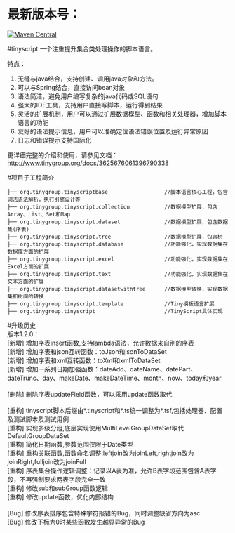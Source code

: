 最新版本号：
=========================
[![Maven Central](https://maven-badges.herokuapp.com/maven-central/org.tinygroup/tinyscript/badge.svg)](https://maven-badges.herokuapp.com/maven-central/org.tinygroup/tinyscript)

#tinyscript
一个注重提升集合类处理操作的脚本语言。

特点：
1.  无缝与java结合，支持创建、调用java对象和方法。
2.  可以与Spring结合，直接访问bean对象
3.  语法简洁，避免用户编写复杂的java代码或SQL语句
4.  强大的IDE工具，支持用户直接写脚本，运行得到结果
5.  灵活的扩展机制，用户可以通过扩展数据模型、函数和相关处理器，增加脚本语言的功能
6.  友好的语法提示信息，用户可以准确定位语法错误位置及运行异常原因
7.  日志和错误提示支持国际化

更详细完整的介绍和使用，请参见文档：http://www.tinygroup.org/docs/3625676061396790338


#项目子工程简介

	├── org.tinygroup.tinyscriptbase                  //脚本语言核心工程，包含词法语法解析，执行引擎设计等
	├── org.tinygroup.tinyscript.collection           //数据模型扩展，包含Array、List、Set和Map
	├── org.tinygroup.tinyscript.dataset              //数据模型扩展，包含数据集(序表)
	├── org.tinygroup.tinyscript.tree                 //数据模型扩展，包含树
	├── org.tinygroup.tinyscript.database             //功能强化，实现数据集在数据库方面的扩展
	├── org.tinygroup.tinyscript.excel                //功能强化，实现数据集在Excel方面的扩展
	├── org.tinygroup.tinyscript.text                 //功能强化，实现数据集在文本方面的扩展
	├── org.tinygroup.tinyscript.datasetwithtree      //数据模型转换，实现数据集和树间的转换
	├── org.tinygroup.tinyscript.template             //Tiny模板语言扩展
	├── org.tinygroup.tinyscript                      //TinyScript具体实现
	
#升级历史<br/>
版本1.2.0：<br/>
[新增] 增加序表insert函数,支持lambda语法，允许数据来自别的序表<br/>
[新增] 增加序表和json互转函数：toJson和jsonToDataSet<br/>
[新增] 增加序表和xml互转函数：toXml和xmlToDataSet<br/>
[新增] 增加一系列日期加强函数：dateAdd、dateName、datePart、dateTrunc、day、makeDate、makeDateTime、month、now、today和year<br/>
<br/>
[删除] 删除序表updateField函数，可以采用update函数取代<br/>
<br/>
[重构] tinyscript脚本后缀由*.tinyscript和*.ts统一调整为*.tsf,包括处理器、配置及测试脚本及测试用例<br/>
[重构] 实现多级分组,底层实现使用MultiLevelGroupDataSet取代DefaultGroupDataSet<br/>
[重构] 简化日期函数,参数范围仅限于Date类型<br/>
[重构] 重构关联函数,函数命名调整:leftjoin改为joinLeft,rightjoin改为joinRight,fulljoin改为joinFull<br/>
[重构] 序表集合操作逻辑调整：记录以A表为准，允许B表字段范围包含A表字段，不再强制要求两表字段完全一致<br/>
[重构] 修改sub和subGroup函数逻辑<br/>
[重构] 修改update函数，优化内部结构<br/>
<br/>
[Bug]  修改序表排序包含特殊字符报错的Bug，同时调整缺省方向为asc<br/>
[Bug]  修改下标为0时某些函数发生越界异常的Bug<br/>